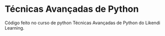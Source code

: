 # Técnicas Avançadas de Python

Código feito no curso de python Técnicas Avançadas de Python do Likendi Learning.
